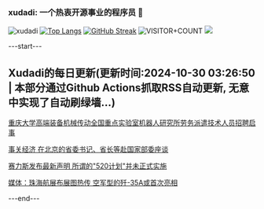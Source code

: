 ### xudadi: 一个热衷开源事业的程序员 👋

![xudadi](https://github-readme-stats-git-masterorgs-github-readme-stats-team.vercel.app/api?username=xudadi)
[![Top Langs](https://github-readme-stats.vercel.app/api/top-langs/?username=xudadi)](https://github.com/anuraghazra/github-readme-stats)
[![GitHub Streak](https://streak-stats.demolab.com?user=xudadi&locale=zh_Hans)](https://git.io/streak-stats)
![VISITOR+COUNT](https://komarev.com/ghpvc/?username=xudadi&label=VISITOR+COUNT)
![](https://raw.githubusercontent.com/xudadi/xudadi/main/assets/github-contribution-grid-snake.svg)


---start---

## Xudadi的每日更新(更新时间:2024-10-30 03:26:50 | 本部分通过Github Actions抓取RSS自动更新, 无意中实现了自动刷绿墙...)

[重庆大学高端装备机械传动全国重点实验室机器人研究所劳务派遣技术人员招聘启事](https://www.gongkaoleida.com/article/2174022)

[事关经济 在北京的省委书记、省长等赴国家部委座谈](https://m.163.com/news/article/JFMQTVI4051482MP.html)

[赛力斯发布最新声明 所谓的"520计划"并未正式实施](https://m.163.com/news/article/JFMRPS900512B07B.html)

[媒体：珠海航展布展图热传 空军型的歼-35A或首次亮相](https://m.163.com/news/article/JFMSHKGR0514EGPO.html)

---end---

